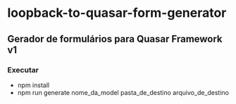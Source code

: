 # loopback-to-quasar-form-generator

## Gerador de formulários para Quasar Framework v1

### Executar

* npm install
* npm run generate nome_da_model pasta_de_destino arquivo_de_destino
